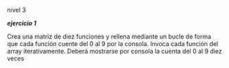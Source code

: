 nivel 3 

***ejercicio 1***

Crea una matriz de diez funciones y rellena mediante un bucle de forma que cada función cuente del 0 al 9 por la consola. Invoca cada función del array iterativamente. Deberá mostrarse por consola la cuenta del 0 al 9 diez veces